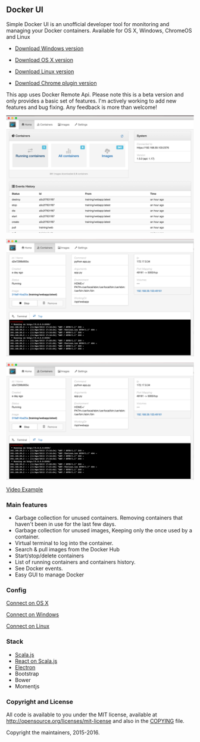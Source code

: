 ## Docker UI
 
Simple Docker UI is an unofficial developer tool for monitoring and managing your Docker containers.
Available for OS X, Windows, ChromeOS and Linux

* [Download Windows version](https://github.com/felixgborrego/docker-ui-chrome-app/releases) 
* [Download OS X version](https://github.com/felixgborrego/docker-ui-chrome-app/releases) 
* [Download Linux version](https://github.com/felixgborrego/docker-ui-chrome-app/releases) 

* [Download Chrome plugin version](https://chrome.google.com/webstore/detail/jfaelnolkgonnjdlkfokjadedkacbnib)

This app uses Docker Remote Api.
Please note this is a beta version and only provides a basic set of features.
I'm actively working to add new features and bug fixing.
Any feedback is more than welcome!

![Home](docs/screenshots/home.png)

![Container](docs/screenshots/container.png)

![Image](docs/screenshots/container.png)

[Video Example](https://youtu.be/x6RVTHp5M7w)

### Main features

* Garbage collection for unused containers. Removing containers that haven't been in use for the last few days.
* Garbage collection for unused images, Keeping only the once used by a container.
* Virtual terminal to log into the container.
* Search & pull images from the Docker Hub
* Start/stop/delete containers
* List of running containers and containers history.
* See Docker events.
* Easy GUI to manage Docker

### Config

[Connect on OS X](https://github.com/felixgborrego/docker-ui-chrome-app/wiki/OS-X-Installable-Desktop-version)

[Connect on Windows](https://github.com/felixgborrego/docker-ui-chrome-app/wiki/Windows-installable-Desktop-version)

[Connect on Linux](https://github.com/felixgborrego/docker-ui-chrome-app/wiki/linux)

### Stack

*  [Scala.js](http://www.scala-js.org/)
*  [React on Scala.js](https://github.com/japgolly/scalajs-react)
*  [Electron](http://electron.atom.io)
*  Bootstrap
*  Bower
*  Momentjs


### Copyright and License

All code is available to you under the MIT license, available at
http://opensource.org/licenses/mit-license and also in the [COPYING](COPYING) file.

Copyright the maintainers, 2015-2016.
  
